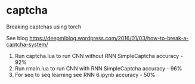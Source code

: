 # captcha
Breaking captchas using torch

See blog  https://deepmlblog.wordpress.com/2016/01/03/how-to-break-a-captcha-system/

1. Run captcha.lua to run CNN without RNN
      SimpleCaptcha accuracy - 92%
2. Run rmain.lua to run CNN with RNN
      SimpleCaptcha accuracy - 96%
3. For seq to seq learning see RNN 6.ipynb 
      accuracy - 50%
